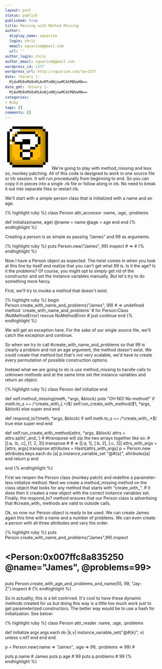 ```yaml
---
layout: post
status: publish
published: true
title: Messing with Method Missing
author:
  display_name: squarism
  login: chris
  email: squarism@gmail.com
  url: ''
author_login: chris
author_email: squarism@gmail.com
wordpress_id: 1377
wordpress_url: http://squarism.com/?p=1377
date: !binary |-
  MjAxMS0xMS0xMiAxMTo0NjowMCAtMDUwMA==
date_gmt: !binary |-
  MjAxMS0xMS0xMiAxNjo0NjowMCAtMDUwMA==
categories:
- Ruby
tags: []
comments: []
---
```

<p><img src="/uploads/2011/11/method_missing-150x150.png" alt="" title="method_missing" width="150" height="150" class="aligncenter size-thumbnail wp-image-1400" />
We're going to play with method_missing and less so, monkey patching.  All of this code is designed to work in one source file or irb session.  It will run procedurally from beginning to end.  So you can copy it in pieces into a single .rb file or follow along in irb.  No need to break it out into separate files or restart irb.  </p>
<p>We'll start with a simple person class that is initialized with a name and an age.</p>
{% highlight ruby %}
class Person
  attr_accessor :name, :age, :problems</p>
<p>  def initialize(name, age)
    @name = name
    @age = age
  end
end
{% endhighlight %}

<p>Creating a person is as simple as passing "James" and 99 as arguments.</p>
{% highlight ruby %}
puts Person.new("James", 99).inspect
# => #<Person:0x007f9e2a136878 @name="James", @age=99>
{% endhighlight %}

<p>Now I have a Person object as expected.  The twist comes in when you look at this line by itself and realize that you can't get what 99 is.  Is it the age?  Is it the problems?  Of course, you might opt to simply get rid of the constructor and set the instance variables manually.  But let's try to do something more fancy.</p>
<p>First, we'll try to invoke a method that doesn't exist.</p>
{% highlight ruby %}
begin
  Person.create_with_name_and_problems("James", 99)
  # => undefined method `create_with_name_and_problems'
  #    for Person:Class (NoMethodError)
rescue NoMethodError
  # just continue
end
{% endhighlight %}

<p>We will get an exception here.  For the sake of our single source file, we'll catch the exception and continue.</p>
<p>So when we try to call #create_with_name_and_problems so that 99 is clearly a problem and not an age argument, the method doesn't exist.  We could create that method but that's not very scalable, we'd have to create every permutation of possible construction options.</p>
<p>Instead what we are going to do is use method_missing to handle calls to unknown methods and at the same time set the instance variables and return an object.</p>
{% highlight ruby %}
class Person
  def initialize
  end</p>
<p>  def self.method_missing(meth, *args, &block)
    puts "OH NO!  No method!"
    if meth.to_s =~ /^create_with_(.+)$/
      self.run_create_with_method($1, *args, &block)
    else
      super
    end
  end</p>
<p>  def respond_to?(meth, *args, &block)
    if self.meth.to_s =~ /^create_with_.*$/
      true
    else
      super
    end
  end</p>
<p>  def self.run_create_with_method(attrs, *args, &block)
    attrs = attrs.split('_and_')
    # #transpose will zip the two arrays together like so:
    #   [[:a, :b, :c], [1, 2, 3]].transpose
    #   # => [[:a, 1], [:b, 2], [:c, 3]]
    attrs_with_args = [attrs, args].transpose
    attributes = Hash[attrs_with_args]
    p = Person.new
    attributes.keys.each do |a|
      p.instance_variable_set "@#{a}", attributes[a]
    end
    return p
  end</p>
<p>end
{% endhighlight %}

<p>First we reopen the Person class (monkey patch) and redefine a parameter-less initialize method.  Next we create a method_missing method on the class object that looks for any method that starts with "create_with_".  If it does then it creates a new object with the correct instance variables set.  Finally, the respond_to? method ensures that our Person class is advertising that #create_with_ methods are valid to outside calls.</p>
<p>Ok, so now our Person object is ready to be used.  We can create James again this time with a name and a number of problems.  We can even create a person with all three attributes and vary the order.</p>

{% highlight ruby %}
puts Person.create_with_name_and_problems("James",99).inspect
# <Person:0x007ffc8a835250 @name="James", @problems=99></p>
<p>puts Person.create_with_age_and_problems_and_name(55, 99, "Jay-Z").inspect
# <Person:0x007ffc8b0ae990 @name="Jay-Z", @age=55, @problems=99>
{% endhighlight %}

<p>So in actuality, this is a bit contrived.  It's cool to have these dynamic methods created for us but doing this way is a little too much work just to get parameterized constructors.  The better way would be to use a hash for initialization.  See below:</p>
{% highlight ruby %}
class Person
  attr_reader :name, :age, :problems</p>
<p>  def initialize args
    args.each do |k,v|
      instance_variable_set("@#{k}", v) unless v.nil?
    end
  end
end</p>
<p>p = Person.new(:name => "James", :age => 99, :problems => 99)
# <Person:0x007fda421044f0 @name="James", @age=99, @problems=99></p>
<p>puts p.name       # James
puts p.age        # 99
puts p.problems   # 99
{% endhighlight %}
